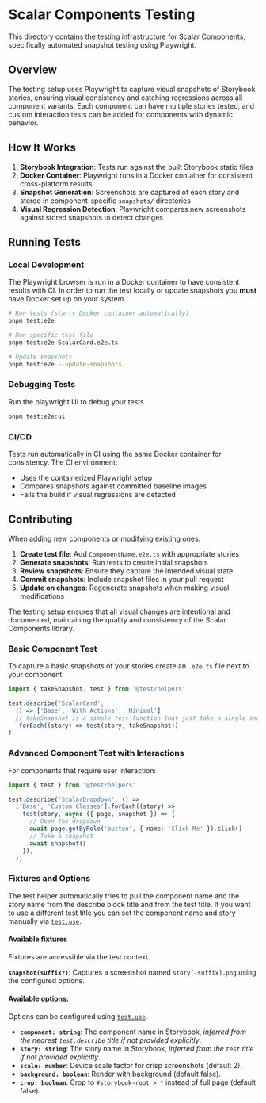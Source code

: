 # Scalar Components Testing

This directory contains the testing infrastructure for Scalar Components, specifically automated snapshot testing using Playwright.

## Overview

The testing setup uses Playwright to capture visual snapshots of Storybook stories, ensuring visual consistency and catching regressions across all component variants. Each component can have multiple stories tested, and custom interaction tests can be added for components with dynamic behavior.

## How It Works

1. **Storybook Integration**: Tests run against the built Storybook static files
2. **Docker Container**: Playwright runs in a Docker container for consistent cross-platform results
3. **Snapshot Generation**: Screenshots are captured of each story and stored in component-specific `snapshots/` directories
4. **Visual Regression Detection**: Playwright compares new screenshots against stored snapshots to detect changes

## Running Tests

### Local Development

The Playwright browser is run in a Docker container to have consistent results with CI. In order to run the test locally or update snapshots you **must** have Docker set up on your system. 

```bash
# Run tests (starts Docker container automatically)
pnpm test:e2e

# Run specific test file
pnpm test:e2e ScalarCard.e2e.ts

# Update snapshots
pnpm test:e2e --update-snapshots
```

### Debugging Tests

Run the playwright UI to debug your tests

```bash
pnpm test:e2e:ui
```

### CI/CD

Tests run automatically in CI using the same Docker container for consistency. The CI environment:
- Uses the containerized Playwright setup
- Compares snapshots against committed baseline images
- Fails the build if visual regressions are detected

## Contributing

When adding new components or modifying existing ones:

1. **Create test file**: Add `ComponentName.e2e.ts` with appropriate stories
2. **Generate snapshots**: Run tests to create initial snapshots
3. **Review snapshots**: Ensure they capture the intended visual state
4. **Commit snapshots**: Include snapshot files in your pull request
5. **Update on changes**: Regenerate snapshots when making visual modifications

The testing setup ensures that all visual changes are intentional and documented, maintaining the quality and consistency of the Scalar Components library.

### Basic Component Test

To capture a basic snapshots of your stories create an `.e2e.ts` file next to your component:

```ts
import { takeSnapshot, test } from '@test/helpers'

test.describe('ScalarCard', 
  () => ['Base', 'With Actions', 'Minimal']
  // takeSnapshot is a simple test function that just take a single snapshot
  .forEach((story) => test(story, takeSnapshot))
)
```

### Advanced Component Test with Interactions

For components that require user interaction:

```ts
import { test } from '@test/helpers'

test.describe('ScalarDropdown', () =>
  ['Base', 'Custom Classes'].forEach((story) =>
    test(story, async ({ page, snapshot }) => {
      // Open the dropdown
      await page.getByRole('button', { name: 'Click Me' }).click()
      // Take a snapshot
      await snapshot()
    }),
  ))
```

### Fixtures and Options

The test helper automatically tries to pull the component name and the story name from the describe block title and from the test title. If you want to use a different test title you can set the component name and story manually via [`test.use`](https://playwright.dev/docs/test-use-options#configuration-scopes).

#### Available fixtures

Fixtures are accessible via the test context.

**`snapshot(suffix?)`**: Captures a screenshot named `story[-suffix].png` using the configured options.

#### Available options:

Options can be configured using [`test.use`](https://playwright.dev/docs/test-use-options#configuration-scopes).


- **`component: string`**: The component name in Storybook, _inferred from the nearest `test.describe` title if not provided explicitly_.
- **`story: string`**: The story name in Storybook, _inferred from the `test` title if not provided explicitly_.
- **`scale: number`**: Device scale factor for crisp screenshots (default 2).
- **`background: boolean`**: Render with background (default false).
- **`crop: boolean`**: Crop to `#storybook-root > *` instead of full page (default false).



